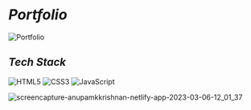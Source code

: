 # _Portfolio_
![Portfolio](https://user-images.githubusercontent.com/91872149/223396648-633eb895-a489-4c9c-a58c-8c63901af986.png)


## _Tech Stack_
![HTML5](https://img.shields.io/badge/html5-%23E34F26.svg?style=for-the-badge&logo=html5&logoColor=white) ![CSS3](https://img.shields.io/badge/css3-%231572B6.svg?style=for-the-badge&logo=css3&logoColor=white) ![JavaScript](https://img.shields.io/badge/javascript-%23323330.svg?style=for-the-badge&logo=javascript&logoColor=%FDDB23)


![screencapture-anupamkkrishnan-netlify-app-2023-03-06-12_01_37](https://user-images.githubusercontent.com/91872149/223035761-523e890f-1809-4253-a529-be41d8f60a27.png)

